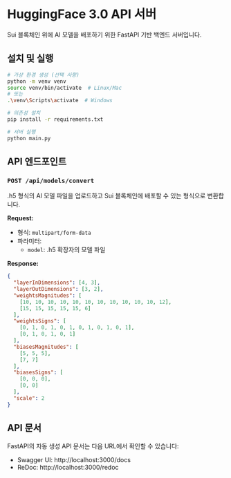 # HuggingFace 3.0 API 서버

Sui 블록체인 위에 AI 모델을 배포하기 위한 FastAPI 기반 백엔드 서버입니다.

## 설치 및 실행

```bash
# 가상 환경 생성 (선택 사항)
python -m venv venv
source venv/bin/activate  # Linux/Mac
# 또는
.\venv\Scripts\activate  # Windows

# 의존성 설치
pip install -r requirements.txt

# 서버 실행
python main.py
```

## API 엔드포인트

### `POST /api/models/convert`

.h5 형식의 AI 모델 파일을 업로드하고 Sui 블록체인에 배포할 수 있는 형식으로 변환합니다.

**Request:**
- 형식: `multipart/form-data`
- 파라미터:
  - `model`: .h5 확장자의 모델 파일

**Response:**
```json
{
  "layerInDimensions": [4, 3],
  "layerOutDimensions": [3, 2],
  "weightsMagnitudes": [
    [10, 10, 10, 10, 10, 10, 10, 10, 10, 10, 10, 12],
    [15, 15, 15, 15, 15, 6]
  ],
  "weightsSigns": [
    [0, 1, 0, 1, 0, 1, 0, 1, 0, 1, 0, 1],
    [0, 1, 0, 1, 0, 1]
  ],
  "biasesMagnitudes": [
    [5, 5, 5],
    [7, 7]
  ],
  "biasesSigns": [
    [0, 0, 0],
    [0, 0]
  ],
  "scale": 2
}
```

## API 문서

FastAPI의 자동 생성 API 문서는 다음 URL에서 확인할 수 있습니다:

- Swagger UI: http://localhost:3000/docs
- ReDoc: http://localhost:3000/redoc 